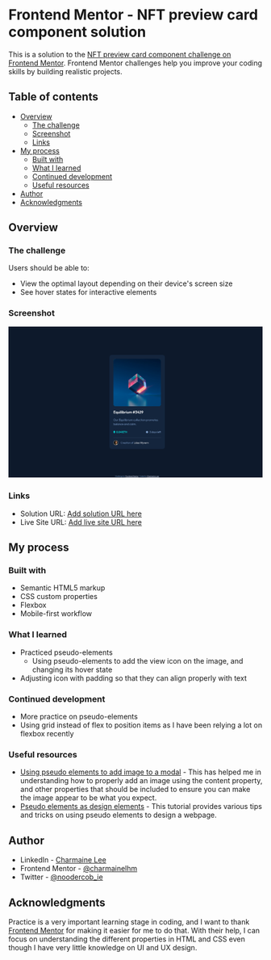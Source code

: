 # Frontend Mentor - NFT preview card component solution

This is a solution to the [NFT preview card component challenge on Frontend Mentor](https://www.frontendmentor.io/challenges/nft-preview-card-component-SbdUL_w0U). Frontend Mentor challenges help you improve your coding skills by building realistic projects.

## Table of contents

- [Overview](#overview)
  - [The challenge](#the-challenge)
  - [Screenshot](#screenshot)
  - [Links](#links)
- [My process](#my-process)
  - [Built with](#built-with)
  - [What I learned](#what-i-learned)
  - [Continued development](#continued-development)
  - [Useful resources](#useful-resources)
- [Author](#author)
- [Acknowledgments](#acknowledgments)

## Overview

### The challenge

Users should be able to:

- View the optimal layout depending on their device's screen size
- See hover states for interactive elements

### Screenshot

![Desktop](./images/screenshot-final-desktop.png)

### Links

- Solution URL: [Add solution URL here](https://your-solution-url.com)
- Live Site URL: [Add live site URL here](https://your-live-site-url.com)

## My process

### Built with

- Semantic HTML5 markup
- CSS custom properties
- Flexbox
- Mobile-first workflow

### What I learned

- Practiced pseudo-elements
  - Using pseudo-elements to add the view icon on the image, and changing its hover state
- Adjusting icon with padding so that they can align properly with text

### Continued development

- More practice on pseudo-elements
- Using grid instead of flex to position items as I have been relying a lot on flexbox recently

### Useful resources

- [Using pseudo elements to add image to a modal](https://stackoverflow.com/questions/6668577/using-before-css-pseucso-element-to-add-image-to-modal) - This has helped me in understanding how to properly add an image using the content property, and other properties that should be included to ensure you can make the image appear to be what you expect.
- [Pseudo elements as design elements](https://www.youtube.com/watch?v=djbtPnNmc0I) - This tutorial provides various tips and tricks on using pseudo elements to design a webpage.

## Author

- LinkedIn - [Charmaine Lee](https://www.linkedin.com/in/charmainelee-huimin/)
- Frontend Mentor - [@charmainelhm](https://www.frontendmentor.io/profile/charmainelhm)
- Twitter - [@noodercob_ie](https://www.twitter.com/noodercob_ie)

## Acknowledgments

Practice is a very important learning stage in coding, and I want to thank [Frontend Mentor](https://www.frontendmentor.io/) for making it easier for me to do that. With their help, I can focus on understanding the different properties in HTML and CSS even though I have very little knowledge on UI and UX design.
